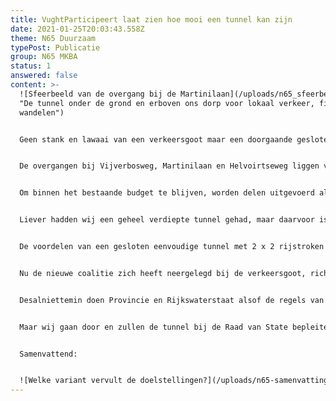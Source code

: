 ```yaml
---
title: VughtParticipeert laat zien hoe mooi een tunnel kan zijn
date: 2021-01-25T20:03:43.558Z
theme: N65 Duurzaam
typePost: Publicatie
group: N65 MKBA
status: 1
answered: false
content: >-
  ![Sfeerbeeld van de overgang bij de Martinilaan](/uploads/n65_sfeerbeeld.jpg
  "De tunnel onder de grond en erboven ons dorp voor lokaal verkeer, fietsers en
  wandelen")


  Geen stank en lawaai van een verkeersgoot maar een doorgaande gesloten tunnel. Het doorgaand verkeer wordt gescheiden, gaat direct onder de grond en wij krijgen ons dorp terug. Ruimte voor lokaal verkeer, fietsers en wandelaars, gezond en veilig voor ons en onze kinderen. Bijgaand sfeerbeeld geeft een indruk van hoe het ook kan, we moeten het gewoon willen. 


  De overgangen bij Vijverbosweg, Martinilaan en Helvoirtseweg liggen vrijwel op maaiveld niveau en worden niet gecombineerd met op- of afritten naar de N65. Gewoon dorpse kruisingen zonder gevaarlijke ovondes of een hooggelegen smalle brug. 


  Om binnen het bestaande budget te blijven, worden delen uitgevoerd als landtunnel: een geheel gesloten tunnelbuis zodat er geen overlast is van stank of lawaai en goed oversteekbaar. De ruimte erop is voor wandelaars, de ruimte ernaast voor lokaal verkeer zoals bewoners en fietsers.


  Liever hadden wij een geheel verdiepte tunnel gehad, maar daarvoor is (nog) geen budget. Maar laat 1 ding duidelijk zijn: ook als gedeeltelijke landtunnel is dit 100 keer beter dan de verkeersgoot. De ruimte boven N65 is weer van ons, Vught Noord en Zuid worden ook landschappelijk samengevoegd.


  De voordelen van een gesloten eenvoudige tunnel met 2 x 2 rijstroken zijn enorm: géén geluidshinder en luchtvervuiling, scheiding van doorgaand en lokaal verkeer, én niet het minst ook een volledige aansluiting bij de J.F. Kennedylaan-Helvoirtseweg, zodat het lokale wegennet niet verder belast wordt. Aanvullende kosten nodig voor aanpassing van de Helvoirtseweg en andere wegen in woonwijken zijn dus overbodig, anders dan bij de verkeersgoot. Deze kosten spaart de gemeente uit en maakt de Lunettentunnel financieel aantrekkelijk.


  Nu de nieuwe coalitie zich heeft neergelegd bij de verkeersgoot, richten wij ons met inwoners op de Raad van State. 31 Beroepsprocedures laten zien hoeveel onvrede er heerst onder inwoners en bedrijven. Uit diverse beroepszaken blijkt gebrek aan participatie, misleiding, onbehoorlijk bestuur en kortzichtigheid. De Raad van State zal hierover een beslissing moeten nemen, tot dan is niets zeker.


  Desalniettemin doen Provincie en Rijkswaterstaat alsof de regels van onze samenleving voor hen niet gelden en denderen door met de aanbesteding van dit project. Daarmee intimideren zij onze gemeenteraad en maken zij veel kosten, die bij een afwijzing door de Raad van State grotendeels moeten worden afgeschreven.


  Maar wij gaan door en zullen de tunnel bij de Raad van State bepleiten. Help ons daarbij en steun ons met uw lidmaatschap en donatie voor verkeersveiligheids- en luchtkwaliteitsonderzoeken die onze zaak bij de Raad van State versterken.


  Samenvattend:


  ![Welke variant vervult de doelstellingen?](/uploads/n65-samenvatting-2.png "Samenvatting van doelstellingen")
---
```


